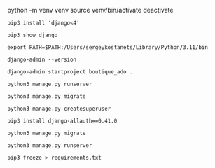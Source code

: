 python -m venv venv
source venv/bin/activate
deactivate






```
pip3 install 'django<4'
```
```
pip3 show django
```
```
export PATH=$PATH:/Users/sergeykostanets/Library/Python/3.11/bin
```
```
django-admin --version
```
```
django-admin startproject boutique_ado .
```
```
python3 manage.py runserver
```
```
python3 manage.py migrate
```
```
python3 manage.py createsuperuser
```
```
pip3 install django-allauth==0.41.0
```
```
python3 manage.py migrate
```
```
python3 manage.py runserver
```
```
pip3 freeze > requirements.txt
```
```
```
```
```
```
```
```
```
```
```
```
```
```
```
```
```
```
```
```
```
```
```
```
```
```
```



























